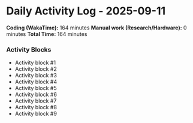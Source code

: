 # Daily Activity Log - 2025-09-11

**Coding (WakaTime):** 164 minutes
**Manual work (Research/Hardware):** 0 minutes
**Total Time:** 164 minutes

### Activity Blocks
- Activity block #1
- Activity block #2
- Activity block #3
- Activity block #4
- Activity block #5
- Activity block #6
- Activity block #7
- Activity block #8
- Activity block #9
